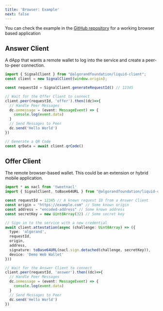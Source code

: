 ```yaml
---
title: 'Browser: Example'
next: false
---
```


You can check the example in the <a href="https://github.com/algorandfoundation/liquid-auth-js/tree/develop/example" target="blank">GitHub repository</a> for a working browser based application


## Answer Client
A dApp that wants a remote wallet to log into the service and create a peer-to-peer connection.
```typescript
import { SignalClient } from "@algorandfoundation/liquid-client";
const client = new SignalClient(window.origin);

const requestId = SignalClient.generateRequestId() // 12345

// Wait for the Offer Client to connect
client.peer(requestId, 'offer').then((dc)=>{
  // Handle Peer Messages
  dc.onmessage = (event: MessageEvent) => {
    console.log(event.data)
  }
  // Send Messages to Peer
  dc.send('Hello World')
})

// Generate a QR Code
const qrData = await client.qrCode()
```

## Offer Client

The remote browser-based wallet. This could be an extension or hybrid mobile application.

```typescript
import * as nacl from 'tweetnacl'
import { SignalClient, toBase64URL } from "@algorandfoundation/liquid-client";

const requestId = 12345 // A known request ID from a Answer Client
const origin = "https://example.com" // Some known origin
const address = "encoded-address" // Some known address
const secretKey = new Uint8Array(32) // Some secret key

// Sign in to the service with a new credential
await client.attestation(async (challenge: Uint8Array) => ({
  type: 'algorand',
  requestId,
  origin,
  address,
  signature: toBase64URL(nacl.sign.detached(challenge, secretKey)),
  device: 'Demo Web Wallet'
}))

// Wait for the Answer Client to connect
client.peer(requestId, 'answer').then((dc)=>{
  // Handle Peer Messages
  dc.onmessage = (event: MessageEvent) => {
    console.log(event.data)
  }
  // Send Messages to Peer
  dc.send('Hello World')
})
```

